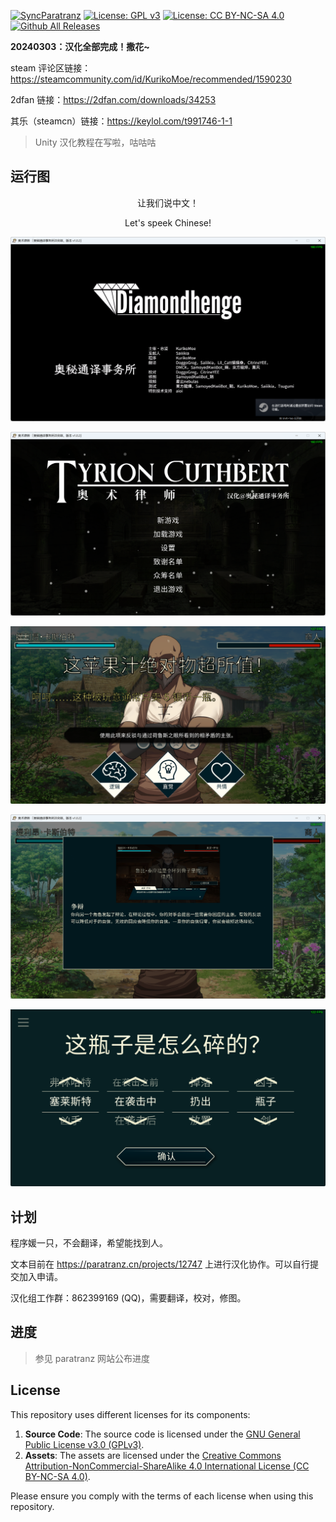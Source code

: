 [![SyncParatranz](https://github.com/kurikomoe/TCAA_CHS/actions/workflows/sync_paratranz.yml/badge.svg)](https://github.com/kurikomoe/TCAA_CHS/actions/workflows/sync_paratranz.yml)
[![License: GPL v3](https://img.shields.io/badge/License-GPLv3-blue.svg)](https://www.gnu.org/licenses/gpl-3.0)
[![License: CC BY-NC-SA 4.0](https://img.shields.io/badge/License-CC_BY--NC--SA_4.0-lightgrey.svg)](https://creativecommons.org/licenses/by-nc-sa/4.0/)
[![Github All Releases](https://img.shields.io/github/downloads/kurikomoe/TCAA_CHS/total.svg)]()



**20240303：汉化全部完成！撒花~**

steam 评论区链接：https://steamcommunity.com/id/KurikoMoe/recommended/1590230

2dfan 链接：https://2dfan.com/downloads/34253

其乐（steamcn）链接：https://keylol.com/t991746-1-1



> Unity 汉化教程在写啦，咕咕咕



## 运行图

<p><center><bold>让我们说中文！</bold></center></p>

<p><center><bold>Let's speek Chinese! </bold></center></p>

![logo](docs/logo.png)

![运行图](docs/title.png)

![中文测试](docs/first_scene.png)

![教程](./docs/tutorial.png)

![拼句子](docs/deduction.png)



## 计划

程序媛一只，不会翻译，希望能找到人。

文本目前在 https://paratranz.cn/projects/12747 上进行汉化协作。可以自行提交加入申请。

汉化组工作群：862399169 (QQ)，需要翻译，校对，修图。



## 进度

> 参见 paratranz 网站公布进度

## License

This repository uses different licenses for its components:

1. **Source Code**: The source code is licensed under the [GNU General Public License v3.0 (GPLv3)](https://www.gnu.org/licenses/gpl-3.0.html).
2. **Assets**: The assets are licensed under the [Creative Commons Attribution-NonCommercial-ShareAlike 4.0 International License (CC BY-NC-SA 4.0)](https://creativecommons.org/licenses/by-nc-sa/4.0/).

Please ensure you comply with the terms of each license when using this repository.

